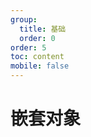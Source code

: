 ```yaml
---
group:
  title: 基础
  order: 0
order: 5
toc: content
mobile: false
---
```



# 嵌套对象

<code src="./examples/object" compact background="#fff"></code>

